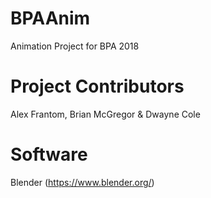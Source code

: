 # BPAAnim
Animation Project for BPA 2018

# Project Contributors
Alex Frantom, Brian McGregor & Dwayne Cole

# Software
Blender (https://www.blender.org/)
